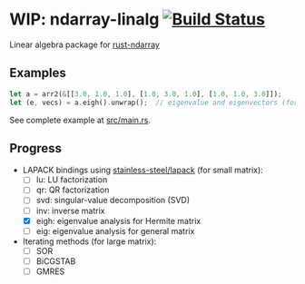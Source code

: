 WIP: ndarray-linalg [![Build Status](https://travis-ci.org/termoshtt/ndarray-linalg.svg?branch=master)](https://travis-ci.org/termoshtt/ndarray-linalg)
===============
Linear algebra package for [rust-ndarray](https://github.com/bluss/rust-ndarray)

Examples
---------

```rust
let a = arr2(&[[3.0, 1.0, 1.0], [1.0, 3.0, 1.0], [1.0, 1.0, 3.0]]);
let (e, vecs) = a.eigh().unwrap();  // eigenvalue and eigenvectors (for Hermite matrix)
```

See complete example at [src/main.rs](src/main.rs).

Progress
---------
- LAPACK bindings using [stainless-steel/lapack](https://github.com/stainless-steel/lapack) (for small matrix):
  - [ ] lu: LU factorization
  - [ ] qr: QR factorization
  - [ ] svd: singular-value decomposition (SVD)
  - [ ] inv: inverse matrix
  - [x] eigh: eigenvalue analysis for Hermite matrix
  - [ ] eig: eigenvalue analysis for general matrix
- Iterating methods (for large matrix):
  - [ ] SOR
  - [ ] BiCGSTAB
  - [ ] GMRES
